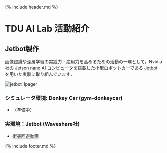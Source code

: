 {% include header.md %} <!-- _includes内のheader.mdをインクルード -->


# TDU AI Lab 活動紹介

## Jetbot製作

画像認識や深層学習の実践力・応用力を高めるための活動の一環として，Nvidia社の [Jetson nano AI コンピュータ](https://www.nvidia.com/ja-jp/autonomous-machines/embedded-systems/jetson-nano/)を搭載した小型ロボットカーである [Jetbot](https://www.nvidia.com/ja-jp/autonomous-machines/embedded-systems/jetbot-ai-robot-kit/) を用いた実験に取り組んでいます．

![jetbot_1pager](https://user-images.githubusercontent.com/48990356/126950865-3c6c1464-21b5-4dbf-81fc-8110c611ca47.jpg)
  
### シミュレータ環境: Donkey Car (gym-donkeycar)　
  + （準備中）

### 実環境：Jetbot (Waveshare社)
  + [衝突回避動画](https://drive.google.com/file/d/19_EFEfwtKjc_AqylrwfJoB04Z_9P_kBq/view?usp=sharing)


{% include footer.md %} <!-- _includes内のfooter.mdをインクルード -->
